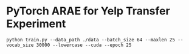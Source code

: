 # PyTorch ARAE for Yelp Transfer Experiment

    python train.py --data_path ./data --batch_size 64 --maxlen 25 --vocab_size 30000 --lowercase --cuda --epoch 25

